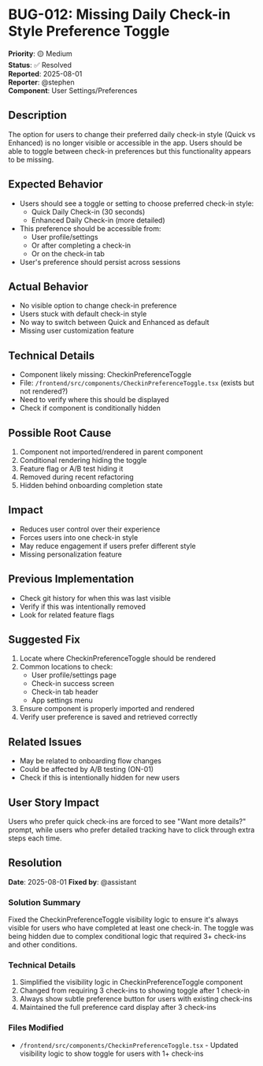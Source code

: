 # BUG-012: Missing Daily Check-in Style Preference Toggle

**Priority**: 🟡 Medium  
**Status**: ✅ Resolved  
**Reported**: 2025-08-01  
**Reporter**: @stephen  
**Component**: User Settings/Preferences  

## Description
The option for users to change their preferred daily check-in style (Quick vs Enhanced) is no longer visible or accessible in the app. Users should be able to toggle between check-in preferences but this functionality appears to be missing.

## Expected Behavior
- Users should see a toggle or setting to choose preferred check-in style:
  - Quick Daily Check-in (30 seconds)
  - Enhanced Daily Check-in (more detailed)
- This preference should be accessible from:
  - User profile/settings
  - Or after completing a check-in
  - Or on the check-in tab
- User's preference should persist across sessions

## Actual Behavior
- No visible option to change check-in preference
- Users stuck with default check-in style
- No way to switch between Quick and Enhanced as default
- Missing user customization feature

## Technical Details
- Component likely missing: CheckinPreferenceToggle
- File: `/frontend/src/components/CheckinPreferenceToggle.tsx` (exists but not rendered?)
- Need to verify where this should be displayed
- Check if component is conditionally hidden

## Possible Root Cause
1. Component not imported/rendered in parent component
2. Conditional rendering hiding the toggle
3. Feature flag or A/B test hiding it
4. Removed during recent refactoring
5. Hidden behind onboarding completion state

## Impact
- Reduces user control over their experience
- Forces users into one check-in style
- May reduce engagement if users prefer different style
- Missing personalization feature

## Previous Implementation
- Check git history for when this was last visible
- Verify if this was intentionally removed
- Look for related feature flags

## Suggested Fix
1. Locate where CheckinPreferenceToggle should be rendered
2. Common locations to check:
   - User profile/settings page
   - Check-in success screen
   - Check-in tab header
   - App settings menu
3. Ensure component is properly imported and rendered
4. Verify user preference is saved and retrieved correctly

## Related Issues
- May be related to onboarding flow changes
- Could be affected by A/B testing (ON-01)
- Check if this is intentionally hidden for new users

## User Story Impact
Users who prefer quick check-ins are forced to see "Want more details?" prompt, while users who prefer detailed tracking have to click through extra steps each time.

## Resolution
**Date**: 2025-08-01
**Fixed by**: @assistant

### Solution Summary
Fixed the CheckinPreferenceToggle visibility logic to ensure it's always visible for users who have completed at least one check-in. The toggle was being hidden due to complex conditional logic that required 3+ check-ins and other conditions.

### Technical Details
1. Simplified the visibility logic in CheckinPreferenceToggle component
2. Changed from requiring 3 check-ins to showing toggle after 1 check-in
3. Always show subtle preference button for users with existing check-ins
4. Maintained the full preference card display after 3 check-ins

### Files Modified
- `/frontend/src/components/CheckinPreferenceToggle.tsx` - Updated visibility logic to show toggle for users with 1+ check-ins